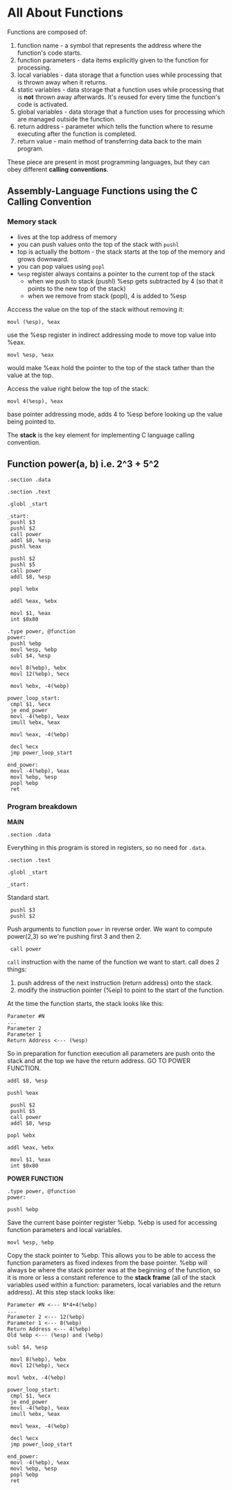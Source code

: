 # All About Functions

Functions are composed of:
1. function name - a symbol that represents the address where the function's code starts.
2. function parameters - data items explicitly given to the function for processing.
3. local variables - data storage that a function uses while processing that is thrown away when it returns.
4. static variables - data storage that a function uses while processing that is **not** thrown away afterwards.
It's reused for every time the function's code is activated.
5. global variables - data storage that a function uses for processing which are managed outside the function.
6. return address - parameter which tells the function where to resume executing after the function is completed.
7. return value - main method of transferring data back to the main program.

These piece are present in most programming languages, but they can obey different **calling conventions**.

## Assembly-Language Functions using the C Calling Convention

### Memory stack
* lives at the top address of memory
* you can push values onto the top of the stack with `pushl`
* top is actually the bottom - the stack starts at the top of the memory and grows downward.
* you can pop values using `popl`
* `%esp` register always contains a pointer to the current top of the stack
  * when we push to stack (pushl) %esp gets subtracted by 4 (so that it points to the new top of the stack)
  * when we remove from stack (popl), 4 is added to %esp

Acccess the value on the top of the stack without removing it:
```assembly
movl (%esp), %eax
```
use the %esp register in indirect addressing mode to move top value into %eax.

```assembly
movl %esp, %eax
```
would make %eax hold the pointer to the top of the stack tather than the value at the top.

Access the value right below the top of the stack:
```assembly
movl 4(%esp), %eax
```
base pointer addressing mode, adds 4 to %esp before looking up the value being pointed to.

The **stack** is the key element for implementing C language calling convention.

## Function power(a, b) i.e. 2^3 + 5^2

```assembly
.section .data

.section .text

.globl _start

_start:
 pushl $3           
 pushl $2           
 call power         
 addl $8, %esp      
 pushl %eax         

 pushl $2
 pushl $5
 call power
 addl $8, %esp

 popl %ebx          
                    
 addl %eax, %ebx    
                    
 movl $1, %eax
 int $0x80

.type power, @function
power:
 pushl %ebp             
 movl %esp, %ebp        
 subl $4, %esp          

 movl 8(%ebp), %ebx     
 movl 12(%ebp), %ecx    

 movl %ebx, -4(%ebp)    

power_loop_start:
 cmpl $1, %ecx          
 je end_power
 movl -4(%ebp), %eax    
 imull %ebx, %eax        
                        
 movl %eax, -4(%ebp)    

 decl %ecx              
 jmp power_loop_start

end_power:
 movl -4(%ebp), %eax    
 movl %ebp, %esp        
 popl %ebp              
 ret
```

### Program breakdown

**MAIN**
```assembly
.section .data
```
Everything in this program is stored in registers, so no need for `.data`.

```assembly
.section .text

.globl _start

_start:
```
Standard start.

```assembly
 pushl $3           
 pushl $2 
```
Push arguments to function `power` in reverse order. We want to compute power(2,3) so we're pushing first 3 and then 2.

```assembly
 call power    
```
`call` instruction with the name of the function we want to start. call does 2 things:
1. push address of the next instruction (return address) onto the stack.
2. modify the instruction pointer (%eip) to point to the start of the function.

At the time the function starts, the stack looks like this:
```
Parameter #N
...
Parameter 2
Parameter 1
Return Address <--- (%esp)
```
So in preparation for function execution all parameters are push onto the stack and at the top we have the return address. GO TO POWER FUNCTION.

```assembly
addl $8, %esp
```

```assembly
pushl %eax
```

```assembly
 pushl $2
 pushl $5
 call power
 addl $8, %esp
```

```assembly
popl %ebx
```

```assembly
addl %eax, %ebx
```

```assembly
 movl $1, %eax
 int $0x80
```

**POWER FUNCTION**
```assembly
.type power, @function
power:
```

```assembly
pushl %ebp
```
Save the current base pointer register %ebp. %ebp is used for accessing function parameters and local variables.

```assembly
movl %esp, %ebp
```
Copy the stack pointer to %ebp. This allows you to be able to access the function parameters as fixed indexes from the base pointer. %ebp will always be where the stack pointer was at the beginning of the function, so it is more or less a constant reference to the **stack frame** (all of the stack variables used within a function: parameters, local variables and the return address). At this step stack looks like:
```
Parameter #N <--- N*4+4(%ebp)
...
Parameter 2 <--- 12(%ebp)
Parameter 1 <--- 8(%ebp)
Return Address <--- 4(%ebp)
Old %ebp <--- (%esp) and (%ebp)
```


```assembly
subl $4, %esp
```

```assembly
 movl 8(%ebp), %ebx     
 movl 12(%ebp), %ecx  
```

```assembly
movl %ebx, -4(%ebp)   
```

```assembly
power_loop_start:
 cmpl $1, %ecx          
 je end_power
 movl -4(%ebp), %eax    
 imull %ebx, %eax        
                        
 movl %eax, -4(%ebp)    

 decl %ecx              
 jmp power_loop_start
```

```assembly
end_power:
 movl -4(%ebp), %eax    
 movl %ebp, %esp        
 popl %ebp              
 ret
```





